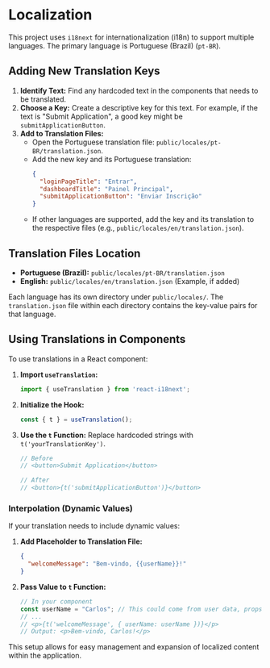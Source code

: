 # Localization

This project uses `i18next` for internationalization (i18n) to support multiple languages. The primary language is Portuguese (Brazil) (`pt-BR`).

## Adding New Translation Keys

1.  **Identify Text:** Find any hardcoded text in the components that needs to be translated.
2.  **Choose a Key:** Create a descriptive key for this text. For example, if the text is "Submit Application", a good key might be `submitApplicationButton`.
3.  **Add to Translation Files:**
    *   Open the Portuguese translation file: `public/locales/pt-BR/translation.json`.
    *   Add the new key and its Portuguese translation:
        ```json
        {
          "loginPageTitle": "Entrar",
          "dashboardTitle": "Painel Principal",
          "submitApplicationButton": "Enviar Inscrição"
        }
        ```
    *   If other languages are supported, add the key and its translation to the respective files (e.g., `public/locales/en/translation.json`).

## Translation Files Location

*   **Portuguese (Brazil):** `public/locales/pt-BR/translation.json`
*   **English:** `public/locales/en/translation.json` (Example, if added)

Each language has its own directory under `public/locales/`. The `translation.json` file within each directory contains the key-value pairs for that language.

## Using Translations in Components

To use translations in a React component:

1.  **Import `useTranslation`:**
    ```javascript
    import { useTranslation } from 'react-i18next';
    ```
2.  **Initialize the Hook:**
    ```javascript
    const { t } = useTranslation();
    ```
3.  **Use the `t` Function:**
    Replace hardcoded strings with `t('yourTranslationKey')`.
    ```javascript
    // Before
    // <button>Submit Application</button>

    // After
    // <button>{t('submitApplicationButton')}</button>
    ```

### Interpolation (Dynamic Values)

If your translation needs to include dynamic values:

1.  **Add Placeholder to Translation File:**
    ```json
    {
      "welcomeMessage": "Bem-vindo, {{userName}}!"
    }
    ```
2.  **Pass Value to `t` Function:**
    ```javascript
    // In your component
    const userName = "Carlos"; // This could come from user data, props, etc.
    // ...
    // <p>{t('welcomeMessage', { userName: userName })}</p>
    // Output: <p>Bem-vindo, Carlos!</p>
    ```

This setup allows for easy management and expansion of localized content within the application.
